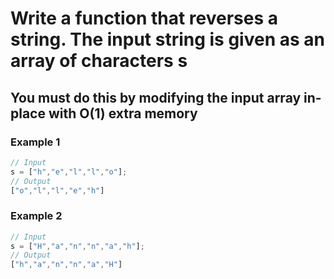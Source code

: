 # Write a function that reverses a string. The input string is given as an array of characters s

## You must do this by modifying the input array in-place with O(1) extra memory

### Example 1

```javascript
// Input
s = ["h","e","l","l","o"];
// Output
["o","l","l","e","h"]
```

### Example 2

```javascript
// Input
s = ["H","a","n","n","a","h"];
// Output
["h","a","n","n","a","H"]
```
